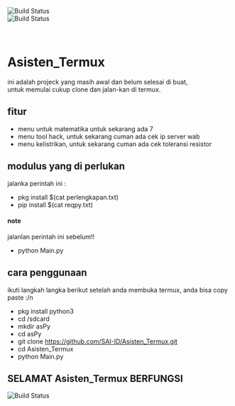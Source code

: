 ![Build Status](https://img.shields.io/github/stars/SAI-ID/Asisten_Termux.svg)  
![Build Status](https://img.shields.io/github/downloads/SAI-ID/Asisten_Termux/total.svg)  
<br>
<br>

# Asisten_Termux
ini adalah projeck yang masih awal dan belum selesai di buat,  
untuk memulai cukup clone dan jalan-kan di termux.  


## fitur
- menu untuk matematika untuk sekarang ada 7  
- menu tool hack, untuk sekarang cuman ada cek ip server wab 
- menu kelistrikan, untuk sekarang cuman ada cek toleransi resistor


## modulus yang di perlukan  
jalanka perintah ini :  
- pkg install $(cat perlengkapan.txt)  
- pip install $(cat reqpy.txt)
#### note  
jalanlan perintah ini sebelum!!  
- python Main.py  

## cara penggunaan
ikuti langkah langka berikut setelah anda membuka termux, anda bisa copy paste :/n
- pkg install python3  
- cd /sdcard  
- mkdir asPy  
- cd asPy  
- git clone https://github.com/SAI-ID/Asisten_Termux.git  
- cd Asisten_Termux  
- python Main.py  
  
## SELAMAT Asisten_Termux BERFUNGSI

![Build Status](https://img.shields.io/github/forks/SAI-ID/Asisten_Termux.svg)
